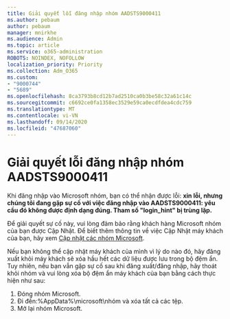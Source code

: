 ```yaml
---
title: Giải quyết lỗi đăng nhập nhóm AADSTS9000411
ms.author: pebaum
author: pebaum
manager: mnirkhe
ms.audience: Admin
ms.topic: article
ms.service: o365-administration
ROBOTS: NOINDEX, NOFOLLOW
localization_priority: Priority
ms.collection: Adm_O365
ms.custom:
- "9000744"
- "5689"
ms.openlocfilehash: 8ca3793b8cd12b7ad2510ca0b3be58c32a61c14c
ms.sourcegitcommit: c6692ce0fa1358ec3529e59ca0ecdfdea4cdc759
ms.translationtype: MT
ms.contentlocale: vi-VN
ms.lasthandoff: 09/14/2020
ms.locfileid: "47687060"
---
```

# <a name="addressing-teams-sign-in-error-aadsts9000411"></a>Giải quyết lỗi đăng nhập nhóm AADSTS9000411

Khi đăng nhập vào Microsoft nhóm, bạn có thể nhận được lỗi: **xin lỗi, nhưng chúng tôi đang gặp sự cố với việc đăng nhập vào AADSTS9000411: yêu cầu đó không được định dạng đúng. Tham số "login_hint" bị trùng lặp.**

Để giải quyết sự cố này, vui lòng đảm bảo rằng khách hàng Microsoft nhóm của bạn được Cập Nhật. Để biết thêm thông tin về việc Cập Nhật máy khách của bạn, hãy xem [Cập nhật các nhóm Microsoft](https://support.office.com/article/Update-Microsoft-Teams-535a8e4b-45f0-4f6c-8b3d-91bca7a51db1).

Nếu bạn không thể cập nhật máy khách của mình vì lý do nào đó, hãy đăng xuất khỏi máy khách sẽ xóa hầu hết các dữ liệu được lưu trong bộ đệm ẩn. Tuy nhiên, nếu bạn vẫn gặp sự cố sau khi đăng xuất/đăng nhập, hãy thoát khỏi nhóm và vui lòng xóa bộ đệm ẩn máy khách của bạn bằng cách thực hiện như sau:
1. Đóng nhóm Microsoft.
2. Đi đến:%AppData%\microsoft\nhóm và xóa tất cả các tệp.
3. Mở lại nhóm Microsoft.
